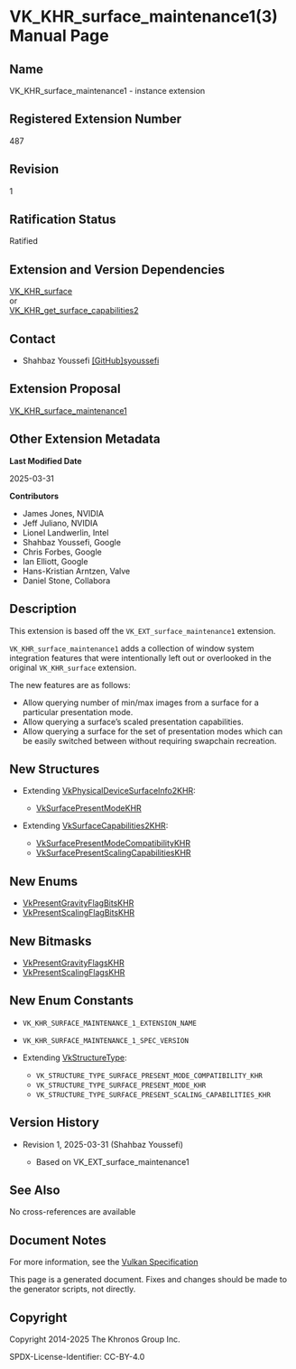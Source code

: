 # VK\_KHR\_surface\_maintenance1(3) Manual Page

## Name

VK\_KHR\_surface\_maintenance1 - instance extension



## [](#_registered_extension_number)Registered Extension Number

487

## [](#_revision)Revision

1

## [](#_ratification_status)Ratification Status

Ratified

## [](#_extension_and_version_dependencies)Extension and Version Dependencies

[VK\_KHR\_surface](https://registry.khronos.org/vulkan/specs/latest/man/html/VK_KHR_surface.html)  
or  
[VK\_KHR\_get\_surface\_capabilities2](https://registry.khronos.org/vulkan/specs/latest/man/html/VK_KHR_get_surface_capabilities2.html)

## [](#_contact)Contact

- Shahbaz Youssefi [\[GitHub\]syoussefi](https://github.com/KhronosGroup/Vulkan-Docs/issues/new?body=%5BVK_KHR_surface_maintenance1%5D%20%40syoussefi%0A%2AHere%20describe%20the%20issue%20or%20question%20you%20have%20about%20the%20VK_KHR_surface_maintenance1%20extension%2A)

## [](#_extension_proposal)Extension Proposal

[VK\_KHR\_surface\_maintenance1](https://github.com/KhronosGroup/Vulkan-Docs/tree/main/proposals/VK_KHR_surface_maintenance1.adoc)

## [](#_other_extension_metadata)Other Extension Metadata

**Last Modified Date**

2025-03-31

**Contributors**

- James Jones, NVIDIA
- Jeff Juliano, NVIDIA
- Lionel Landwerlin, Intel
- Shahbaz Youssefi, Google
- Chris Forbes, Google
- Ian Elliott, Google
- Hans-Kristian Arntzen, Valve
- Daniel Stone, Collabora

## [](#_description)Description

This extension is based off the `VK_EXT_surface_maintenance1` extension.

`VK_KHR_surface_maintenance1` adds a collection of window system integration features that were intentionally left out or overlooked in the original `VK_KHR_surface` extension.

The new features are as follows:

- Allow querying number of min/max images from a surface for a particular presentation mode.
- Allow querying a surface’s scaled presentation capabilities.
- Allow querying a surface for the set of presentation modes which can be easily switched between without requiring swapchain recreation.

## [](#_new_structures)New Structures

- Extending [VkPhysicalDeviceSurfaceInfo2KHR](https://registry.khronos.org/vulkan/specs/latest/man/html/VkPhysicalDeviceSurfaceInfo2KHR.html):
  
  - [VkSurfacePresentModeKHR](https://registry.khronos.org/vulkan/specs/latest/man/html/VkSurfacePresentModeKHR.html)
- Extending [VkSurfaceCapabilities2KHR](https://registry.khronos.org/vulkan/specs/latest/man/html/VkSurfaceCapabilities2KHR.html):
  
  - [VkSurfacePresentModeCompatibilityKHR](https://registry.khronos.org/vulkan/specs/latest/man/html/VkSurfacePresentModeCompatibilityKHR.html)
  - [VkSurfacePresentScalingCapabilitiesKHR](https://registry.khronos.org/vulkan/specs/latest/man/html/VkSurfacePresentScalingCapabilitiesKHR.html)

## [](#_new_enums)New Enums

- [VkPresentGravityFlagBitsKHR](https://registry.khronos.org/vulkan/specs/latest/man/html/VkPresentGravityFlagBitsKHR.html)
- [VkPresentScalingFlagBitsKHR](https://registry.khronos.org/vulkan/specs/latest/man/html/VkPresentScalingFlagBitsKHR.html)

## [](#_new_bitmasks)New Bitmasks

- [VkPresentGravityFlagsKHR](https://registry.khronos.org/vulkan/specs/latest/man/html/VkPresentGravityFlagsKHR.html)
- [VkPresentScalingFlagsKHR](https://registry.khronos.org/vulkan/specs/latest/man/html/VkPresentScalingFlagsKHR.html)

## [](#_new_enum_constants)New Enum Constants

- `VK_KHR_SURFACE_MAINTENANCE_1_EXTENSION_NAME`
- `VK_KHR_SURFACE_MAINTENANCE_1_SPEC_VERSION`
- Extending [VkStructureType](https://registry.khronos.org/vulkan/specs/latest/man/html/VkStructureType.html):
  
  - `VK_STRUCTURE_TYPE_SURFACE_PRESENT_MODE_COMPATIBILITY_KHR`
  - `VK_STRUCTURE_TYPE_SURFACE_PRESENT_MODE_KHR`
  - `VK_STRUCTURE_TYPE_SURFACE_PRESENT_SCALING_CAPABILITIES_KHR`

## [](#_version_history)Version History

- Revision 1, 2025-03-31 (Shahbaz Youssefi)
  
  - Based on VK\_EXT\_surface\_maintenance1

## [](#_see_also)See Also

No cross-references are available

## [](#_document_notes)Document Notes

For more information, see the [Vulkan Specification](https://registry.khronos.org/vulkan/specs/latest/html/vkspec.html#VK_KHR_surface_maintenance1)

This page is a generated document. Fixes and changes should be made to the generator scripts, not directly.

## [](#_copyright)Copyright

Copyright 2014-2025 The Khronos Group Inc.

SPDX-License-Identifier: CC-BY-4.0